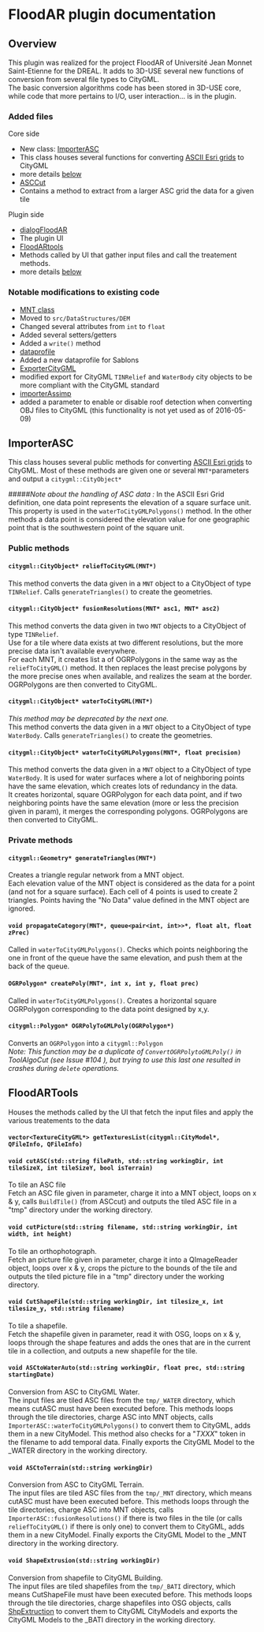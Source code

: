 # FloodAR plugin documentation
## Overview
This plugin was realized for the project FloodAR of Université Jean Monnet Saint-Etienne for the DREAL. It adds to 3D-USE several new functions of conversion from several file types to CityGML.  
The basic conversion algorithms code has been stored in 3D-USE core, while code that more pertains to I/O, user interaction... is in the plugin.

### Added files

Core side

* New class: [ImporterASC](https://github.com/MEPP-team/VCity/blob/master/src/libcitygml/import/importerASC.hpp)
 * This class houses several functions for converting [ASCII Esri grids](https://en.wikipedia.org/wiki/Esri_grid) to CityGML
 *  more details [below](#ImporterASC)
* [ASCCut](https://github.com/MEPP-team/VCity/blob/master/src/libfilters/tiling/ASCCut.hpp)
 * Contains a method to extract from a larger ASC grid the data for a given tile 

Plugin side

* [dialogFloodAR](https://github.com/MEPP-team/VCity/blob/master/src/plugins/CityGMLFloodARQtPlugin/Dialogs/dialogFloodAR.hpp)
 * The plugin UI
* [FloodARtools](https://github.com/MEPP-team/VCity/blob/master/src/plugins/CityGMLFloodARQtPlugin/FloodARTools.hpp)
 * Methods called by UI that gather input files and call the treatement methods.
 *  more details [below](#FloodARTools)

### Notable modifications to existing code

* [MNT class](https://github.com/MEPP-team/VCity/blob/master/src/DataStructures/DEM/osgMnt.hpp)
 * Moved to `src/DataStructures/DEM`
 * Changed several attributes from `int` to `float`
 * Added several setters/getters
 * Added a `write()` method
* [dataprofile](https://github.com/MEPP-team/VCity/blob/master/src/core/dataprofile.hpp)
 * Added a new dataprofile for Sablons
* [ExporterCityGML](https://github.com/MEPP-team/VCity/blob/master/src/libcitygml/export/exportCityGML.hpp)
 * modified export for CityGML `TINRelief` and `WaterBody` city objects to be more compliant with the CityGML standard
* [importerAssimp](https://github.com/MEPP-team/VCity/blob/master/src/libcitygml/import/importerAssimp.hpp)
 * added a parameter to enable or disable roof detection when converting OBJ files to CityGML (this functionality is not yet used as of 2016-05-09)

## ImporterASC

This class houses several public methods for converting [ASCII Esri grids](https://en.wikipedia.org/wiki/Esri_grid) to CityGML.
Most of these methods are given one or several `MNT*`parameters and output a `citygml::CityObject*`

#####*Note about the handling of ASC data :*
In the ASCII Esri Grid definition, one data point represents the elevation of a square surface unit. This property is used in the `waterToCityGMLPolygons()` method. In the other methods a data point is considered the elevation value for one geographic point that is the southwestern point of the square unit.

### Public methods
#### `citygml::CityObject* reliefToCityGML(MNT*)`
This method converts the data given in a `MNT` object to a CityObject of type `TINRelief`. Calls `generateTriangles()` to create the geometries.

#### `citygml::CityObject* fusionResolutions(MNT* asc1, MNT* asc2)`
This method converts the data given in two `MNT` objects to a CityObject of type `TINRelief`.  
Use for a tile where data exists at two different resolutions, but the more precise data isn't available everywhere.  
For each MNT, it creates list a of OGRPolygons in the same way as the `reliefToCityGML()` method. It then replaces the least precise polygons by the more precise ones when available, and realizes the seam at the border. OGRPolygons are then converted to CityGML.

#### `citygml::CityObject* waterToCityGML(MNT*)`
*This method may be deprecated by the next one.*  
This method converts the data given in a `MNT` object to a CityObject of type `WaterBody`. Calls `generateTriangles()` to create the geometries.

#### `citygml::CityObject* waterToCityGMLPolygons(MNT*, float precision)`
This method converts the data given in a `MNT` object to a CityObject of type `WaterBody`. It is used for water surfaces where a lot of neighboring points have the same elevation, which creates lots of redundancy in the data.  
It creates horizontal, square OGRPolygon for each data point, and if two neighboring points have the same elevation (more or less the precision given in param), it merges the corresponding polygons. OGRPolygons are then converted to CityGML.

### Private methods
#### `citygml::Geometry* generateTriangles(MNT*)`
Creates a triangle regular network from a MNT object.  
Each elevation value of the MNT object is considered as the data for a point (and not for a square surface). Each cell of 4 points is used to create 2 triangles. Points having the "No Data" value defined in the MNT object are ignored.

#### `void propagateCategory(MNT*, queue<pair<int, int>>*, float alt, float zPrec)`
Called in `waterToCityGMLPolygons()`. Checks which points neighboring the one in front of the queue have the same elevation, and push them at the back of the queue.

#### `OGRPolygon* createPoly(MNT*, int x, int y, float prec)`
Called in `waterToCityGMLPolygons()`. Creates a horizontal square OGRPolygon corresponding to the data point designed by x,y.

#### `citygml::Polygon* OGRPolyToGMLPoly(OGRPolygon*)`
Converts an `OGRPolygon` into a `citygml::Polygon`  
*Note: This function may be a duplicate of `ConvertOGRPolytoGMLPoly()` in ToolAlgoCut (see Issue #104 ), but trying to use this last one resulted in crashes during `delete` operations.*

## FloodARTools

Houses the methods called by the UI that fetch the input files and apply the various treatements to the data

#### `vector<TextureCityGML*> getTexturesList(citygml::CityModel*, QFileInfo, QFileInfo)`
#### `void cutASC(std::string filePath, std::string workingDir, int tileSizeX, int tileSizeY, bool isTerrain)`
To tile an ASC file  
Fetch an ASC file given in parameter, charge it into a MNT object, loops on x & y, calls `BuildTile()` (from ASCcut) and outputs the tiled ASC file in a "tmp" directory under the working directory. 
#### `void cutPicture(std::string filename, std::string workingDir, int width, int height)`
To tile an orthophotograph.  
Fetch an picture file given in parameter, charge it into a QImageReader object, loops over x & y, crops the picture to the bounds of the tile and outputs the tiled picture file in a "tmp" directory under the working directory.
#### `void CutShapeFile(std::string workingDir, int tilesize_x, int tilesize_y, std::string filename)`
To tile a shapefile.  
Fetch the shapefile given in parameter, read it with OSG, loops on x & y, loops through the shape features and adds the ones that are in the current tile in a collection, and outputs a new shapefile for the tile.
#### `void ASCtoWaterAuto(std::string workingDir, float prec, std::string startingDate)`
Conversion from ASC to CityGML Water.  
The input files are tiled ASC files from the `tmp/_WATER` directory, which means cutASC must have been executed before. This methods loops through the tile directories, charge ASC into MNT objects, calls `ImporterASC::waterToCityGMLPolygons()` to convert them to CityGML, adds them in a new CityModel. This method also checks for a "_TXXX_" token in the filename to add temporal data. Finally exports the CityGML Model to the _WATER directory in the working directory.
#### `void ASCtoTerrain(std::string workingDir)`
Conversion from ASC to CityGML Terrain.  
The input files are tiled ASC files from the `tmp/_MNT` directory, which means cutASC must have been executed before. This methods loops through the tile directories, charge ASC into MNT objects, calls `ImporterASC::fusionResolutions()` if there is two files in the tile (or calls `reliefToCityGML()` if there is only one) to convert them to CityGML, adds them in a new CityModel. Finally exports the CityGML Model to the _MNT directory in the working directory.
#### `void ShapeExtrusion(std::string workingDir)`
Conversion from shapefile to CityGML Building.  
The input files are tiled shapefiles from the `tmp/_BATI` directory, which means CutShapeFile must have been executed before. This methods loops through the tile directories, charge shapefiles into OSG objects, calls [ShpExtruction](https://github.com/MEPP-team/VCity/blob/master/src/processes/ShpExtrusion.hpp) to convert them to CityGML CityModels and exports the CityGML Models to the _BATI directory in the working directory. 
